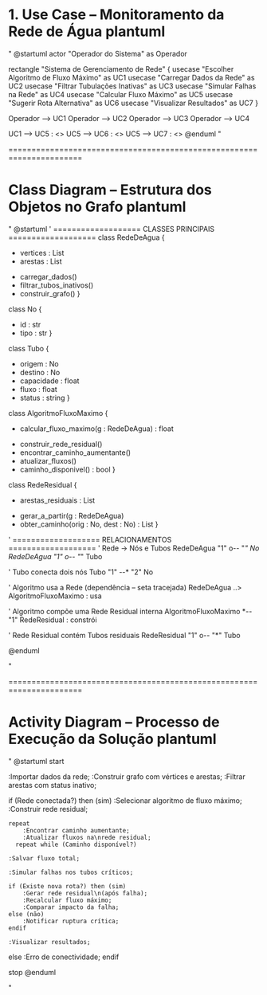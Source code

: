 # 1. Use Case – Monitoramento da Rede de Água plantuml

"
@startuml
actor "Operador do Sistema" as Operador

rectangle "Sistema de Gerenciamento de Rede" {
    usecase "Escolher Algoritmo de Fluxo Máximo" as UC1
    usecase "Carregar Dados da Rede" as UC2
    usecase "Filtrar Tubulações Inativas" as UC3
    usecase "Simular Falhas na Rede" as UC4
    usecase "Calcular Fluxo Máximo" as UC5
    usecase "Sugerir Rota Alternativa" as UC6
    usecase "Visualizar Resultados" as UC7 
}

Operador --> UC1
Operador --> UC2
Operador --> UC3
Operador --> UC4

UC1 --> UC5 : <<include>>
UC5 --> UC6 : <<extends>>
UC5 --> UC7 : <<extends>>
@enduml
"

======================================================================
# Class Diagram – Estrutura dos Objetos no Grafo plantuml

"
@startuml
' =================== CLASSES PRINCIPAIS ===================
class RedeDeAgua {
  - vertices : List<No>
  - arestas  : List<Tubo>
  + carregar_dados()
  + filtrar_tubos_inativos()
  + construir_grafo()
}

class No {
  + id   : str
  + tipo : str
}

class Tubo {
  + origem     : No
  + destino    : No
  + capacidade : float
  + fluxo      : float
  + status     : string
}

class AlgoritmoFluxoMaximo {
  + calcular_fluxo_maximo(g : RedeDeAgua) : float
  - construir_rede_residual()
  - encontrar_caminho_aumentante()
  - atualizar_fluxos()
  - caminho_disponivel() : bool
}

class RedeResidual {
  - arestas_residuais : List<Tubo>
  + gerar_a_partir(g : RedeDeAgua)
  + obter_caminho(orig : No, dest : No) : List<Tubo>
}

' =================== RELACIONAMENTOS ===================
' Rede → Nós e Tubos
RedeDeAgua "1" o-- "*" No
RedeDeAgua "1" o-- "*" Tubo

' Tubo conecta dois nós
Tubo "1" --* "2" No

' Algoritmo usa a Rede (dependência – seta tracejada)
RedeDeAgua ..> AlgoritmoFluxoMaximo : usa

' Algoritmo compõe uma Rede Residual interna
AlgoritmoFluxoMaximo *-- "1" RedeResidual : constrói

' Rede Residual contém Tubos residuais
RedeResidual "1" o-- "*" Tubo

@enduml

"

======================================================================
# Activity Diagram – Processo de Execução da Solução plantuml

"
@startuml
start

:Importar dados da rede;
:Construir grafo com vértices e arestas;
:Filtrar arestas com status inativo;

if (Rede conectada?) then (sim)
    :Selecionar algoritmo de fluxo máximo;
    :Construir rede residual;

    repeat
        :Encontrar caminho aumentante;
        :Atualizar fluxos na\nrede residual;
      repeat while (Caminho disponível?)

    :Salvar fluxo total;

    :Simular falhas nos tubos críticos;

    if (Existe nova rota?) then (sim)
        :Gerar rede residual\n(após falha);
        :Recalcular fluxo máximo;
        :Comparar impacto da falha;
    else (não)
        :Notificar ruptura crítica;
    endif

    :Visualizar resultados;
else
    :Erro de conectividade;
endif

stop
@enduml

"